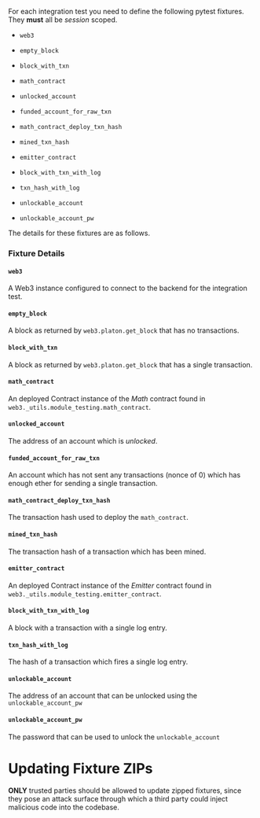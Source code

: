For each integration test you need to define the following pytest fixtures.
They **must** all be *session* scoped.

* `web3`
* `empty_block`
* `block_with_txn`
* `math_contract`
* `unlocked_account`
* `funded_account_for_raw_txn`
* `math_contract_deploy_txn_hash`
* `mined_txn_hash`
* `emitter_contract`
* `block_with_txn_with_log`
* `txn_hash_with_log`

* `unlockable_account`
* `unlockable_account_pw`

The details for these fixtures are as follows.


### Fixture Details

#### `web3`

A Web3 instance configured to connect to the backend for the integration test.


#### `empty_block`

A block as returned by `web3.platon.get_block` that has no transactions.


#### `block_with_txn`

A block as returned by `web3.platon.get_block` that has a single transaction.


#### `math_contract`

An deployed Contract instance of the *Math* contract found in
`web3._utils.module_testing.math_contract`.


#### `unlocked_account`

The address of an account which is *unlocked*.


#### `funded_account_for_raw_txn`

An account which has not sent any transactions (nonce of 0) which has enough
ether for sending a single transaction.


#### `math_contract_deploy_txn_hash`

The transaction hash used to deploy the `math_contract`.


#### `mined_txn_hash`

The transaction hash of a transaction which has been mined.


#### `emitter_contract`

An deployed Contract instance of the *Emitter* contract found in
`web3._utils.module_testing.emitter_contract`.


#### `block_with_txn_with_log`

A block with a transaction with a single log entry.


#### `txn_hash_with_log`

The hash of a transaction which fires a single log entry.


#### `unlockable_account`

The address of an account that can be unlocked using the `unlockable_account_pw`


#### `unlockable_account_pw`

The password that can be used to unlock the `unlockable_account`


# Updating Fixture ZIPs

**ONLY** trusted parties should be allowed to update zipped fixtures, since they pose an attack surface through which a third party could inject malicious code into the codebase.
